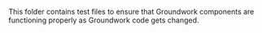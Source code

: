 This folder contains test files to ensure that Groundwork components are functioning properly as Groundwork code gets changed.
